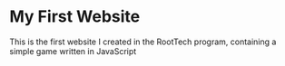 # My First Website

This is the first website I created in the RootTech program, containing a simple game written in JavaScript
